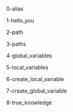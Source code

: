 0-alias

1-hello_you

2-path

3-paths

4-global_variables

5-local_variables

6-create_local_variable

7-create_global_variable

8-true_knowledge
